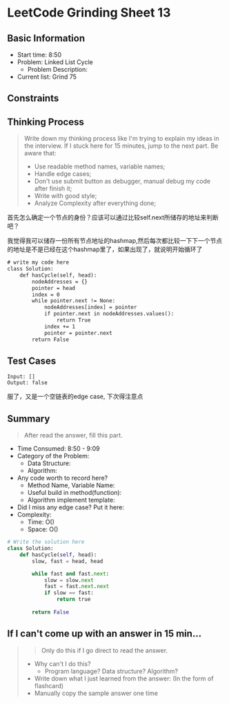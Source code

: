 # LeetCode Grinding Sheet 13

## Basic Information

- Start time: 8:50
- Problem: Linked List Cycle
  - Problem Description:
- Current list: Grind 75

## Constraints

## Thinking Process

> Write down my thinking process like I'm trying to explain my ideas in the interview. If I stuck here for 15 minutes, jump to the next part.
> Be aware that:
>
> - Use readable method names, variable names;
> - Handle edge cases;
> - Don't use submit button as debugger, manual debug my code after finish it;
> - Write with good style;
> - Analyze Complexity after everything done;

首先怎么确定一个节点的身份？应该可以通过比较self.next所储存的地址来判断吧？

我觉得我可以储存一份所有节点地址的hashmap,然后每次都比较一下下一个节点的地址是不是已经在这个hashmap里了，如果出现了，就说明开始循环了

``` txt
# write my code here
class Solution:
    def hasCycle(self, head):
        nodeAddresses = {}
        pointer = head
        index = 0
        while pointer.next != None:
            nodeAddresses[index] = pointer
            if pointer.next in nodeAddresses.values():
                return True
            index += 1
            pointer = pointer.next
        return False
```

## Test Cases

``` text
Input: []
Output: false
```

服了，又是一个空链表的edge case, 下次得注意点

## Summary

> After read the answer, fill this part.

- Time Consumed: 8:50 - 9:09
- Category of the Problem:
  - Data Structure:
  - Algorithm:
- Any code worth to record here?
  - Method Name, Variable Name:
  - Useful build in method(function):
  - Algorithm implement template:
- Did I miss any edge case? Put it here:
- Complexity:
  - Time: O()
  - Space: O()

``` python
# Write the solution here
class Solution:
    def hasCycle(self, head):
        slow, fast = head, head

        while fast and fast.next:
            slow = slow.next
            fast = fast.next.next
            if slow == fast:
                return true
        
        return False
```

## If I can't come up with an answer in 15 min...

> > Only do this if I go direct to read the answer.
>
> - Why can't I do this?
>   - Program language? Data structure? Algorithm?
> - Write down what I just learned from the answer: (In the form of flashcard)
> - Manually copy the sample answer one time
